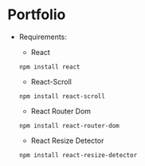 # Portfolio

- Requirements:

  - React

  ```
  npm install react
  ```

  - React-Scroll

  ```
  npm install react-scroll
  ```
  
  - React Router Dom
  
  ```
  npm install react-router-dom
  ```  
  
  - React Resize Detector
    
  ```
  npm install react-resize-detector
  ```
